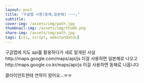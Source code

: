 ```yaml
---
layout: post
title: "구글맵 사용(동해,일본해) ㅡㅡ;"
subtitle: 
cover-img: /assets/img/path.jpg
thumbnail-img: /assets/img/thumb.png
share-img: /assets/img/path.jpg
tags: [css, script, webstandatds]
---
```

<div class="entry-content">
    <p>구글맵에 지도 api를 활용하다가 새로 알게된 사실<br>
    http://maps.google.com/maps/api/js 이걸 사용하면 일본해로 나오고<span id="more-344"></span><br>
    http://maps.google.co.kr/maps/api/js 이걸 사용하면 동해로 나옵니다</p>
    <p>클라이언트한테 연락이 왔어요…ㅠㅠ</p>
</div>